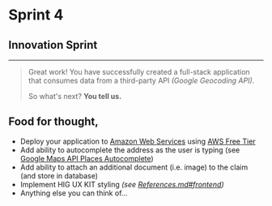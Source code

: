 # Sprint 4 
## Innovation Sprint

---

> Great work! You have successfully created a full-stack application that consumes data from a third-party API *(Google Geocoding API)*.
>
> So what's next? **You tell us.**

## Food for thought,
- Deploy your application to [Amazon Web Services](https://aws.amazon.com/) using [AWS Free Tier](https://aws.amazon.com/free/)
- Add ability to autocomplete the address as the user is typing (see [Google Maps API Places Autocomplete](https://developers.google.com/maps/documentation/javascript/places-autocomplete))
- Add ability to attach an additional document (i.e. image) to the claim (and store in database)
- Implement HIG UX KIT styling _(see [References.md#frontend](References.md#frontend))_
- Anything else you can think of...
